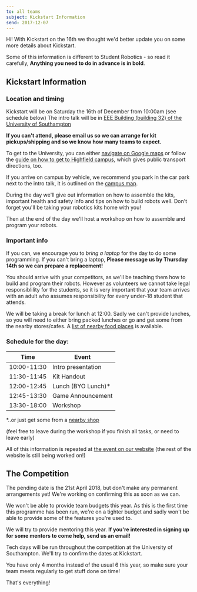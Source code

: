 ```yaml
---
to: all teams
subject: Kickstart Information
send: 2017-12-07
---
```


Hi!
With Kickstart on the 16th we thought we'd better update you on some more details about Kickstart.

Some of this information is different to Student Robotics - so read it carefully, **Anything you need to do in advance is in bold**.

## Kickstart Information

### Location and timing

Kickstart will be on Saturday the 16th of December from 10:00am (see schedule below) The intro talk will be in [EEE Building (building 32) of the University of Southampton][campus-map]

**If you can't attend, please email us so we can arrange for kit pickups/shipping and so we know how many teams to expect.**

To get to the University, you can either [navigate on Google maps][google-maps-campus] or follow the [guide on how to get to Highfield campus][how-to-get-to-campus], which gives public transport directions, too.

If you arrive on campus by vehicle, we recommend you park in the car park next to the intro talk, it is outlined on the [campus map][campus-map].

During the day we'll give out information on how to assemble the kits, important health and safety info and tips on how to build robots well. Don't forget you'll be taking your robotics kits home with you!

Then at the end of the day we'll host a workshop on how to assemble and program your robots.

### Important info

If you can, we encourage you to *bring a laptop* for the day to do some programming. If you can't bring a laptop, **Please message us by Thursday 14th so we can prepare a replacement!**

You should arrive with your competitors, as we'll be teaching them how to build and program their robots. However as volunteers we cannot take legal responsiblility for the students, so it is very important that your team arrives with an adult who assumes responsibility for every under-18 student that attends.

We will be taking a break for lunch at 12:00. Sadly we can't provide lunches, so you will need to either bring packed lunches or go and get some from the nearby stores/cafes. A [list of nearby food places][where-to-get-food] is available.

### Schedule for the day:

| Time        | Event              |
| ----------- | ------------------ |
| 10:00-11:30 |	Intro presentation |
| 11:30-11:45 |	Kit Handout        |
| 12:00-12:45 |	Lunch (BYO Lunch)* |
| 12:45-13:30 |	Game Announcement  |
| 13:30-18:00 |	Workshop           |

\*..or just get some from a [nearby shop][where-to-get-food]

(feel free to leave during the workshop if you finish all tasks, or need to leave early)

All of this information is repeated at [the event on our website][kickstart-2018] (the rest of the website is still being worked on!)

## The Competition

The pending date is the 21st April 2018, but don't make any permanent arrangements yet! We're working on confirming this as soon as we can.

We won't be able to provide team budgets this year. As this is the first time this programme has been run, we're on a tighter budget and sadly won't be able to provide some of the features you're used to.

We will try to provide mentoring this year. **If you're interested in signing up for some mentors to come help, send us an email!**

Tech days will be run throughout the competition at the University of Southampton. We'll try to confirm the dates at Kickstart.

You have only 4 months instead of the usual 6 this year, so make sure your team meets regularly to get stuff done on time!

That's everything!

[kickstart-2018]: http://sourcebots.co.uk/events/kickstart-2018/
[campus-map]: http://sourcebots.co.uk/wp-content/uploads/sites/244/2017/12/SB2018-kickstart-map-a4.pdf
[how-to-get-to-campus]: https://www.southampton.ac.uk/about/visit/getting-to-our-campuses.page#highfield
[where-to-get-food]: https://drive.google.com/open?id=1oEDS1EzvZJOzXiW_P3mUhJI8eTP-ZE1v&usp=sharing
[google-maps-campus]: https://goo.gl/maps/mFBi6uPpTnR2
